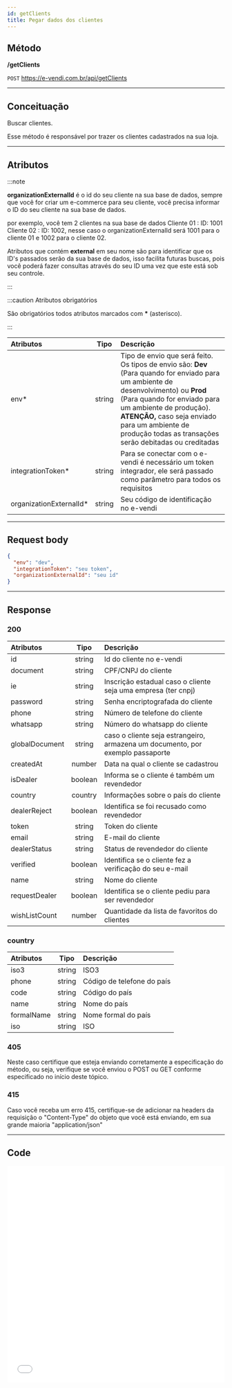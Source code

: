 ```yaml
---
id: getClients
title: Pegar dados dos clientes
---
```


## Método

**/getClients**

`POST` https://e-vendi.com.br/api/getClients

---

## Conceituação

Buscar clientes.

Esse método é responsável por trazer os clientes cadastrados na sua loja.

---

## Atributos

:::note

**organizationExternalId** é o id do seu cliente na sua base de dados, sempre que você for criar um e-commerce para seu cliente, você precisa informar o ID do seu cliente na sua base de dados.

por exemplo, você tem 2 clientes na sua base de dados Cliente 01 : ID: 1001 Cliente 02 : ID: 1002, nesse caso o organizationExternalId será 1001 para o cliente 01 e 1002 para o cliente 02.

Atributos que contém **external** em seu nome são para identificar que os ID's passados serão da sua base de dados, isso facilita futuras buscas, pois você poderá fazer consultas através do seu ID uma vez que este está sob seu controle.

:::

:::caution Atributos obrigatórios

São obrigatórios todos atributos marcados com **\*** (asterisco).

:::

| Atributos | Tipo | Descrição |
| :-- | :-: | :-- |
| env\* | string | Tipo de envio que será feito. Os tipos de envio são: **Dev** (Para quando for enviado para um ambiente de desenvolvimento) ou **Prod** (Para quando for enviado para um ambiente de produção). **ATENÇÃO,** caso seja enviado para um ambiente de produção todas as transações serão debitadas ou creditadas |
| integrationToken\* | string | Para se conectar com o e-vendi é necessário um token integrador, ele será passado como parâmetro para todos os requisitos |
| organizationExternalId\* | string | Seu código de identificação no e-vendi |

---

## Request body

```json
{
  "env": "dev",
  "integrationToken": "seu token",
  "organizationExternalId": "seu id"
}
```

---

## Response

### 200

| Atributos | Tipo | Descrição |
| :-- | :-: | :-- |
| id | string | Id do cliente no e-vendi |
| document | string | CPF/CNPJ do cliente |
| ie | string | Inscrição estadual caso o cliente seja uma empresa (ter cnpj) |
| password | string | Senha encriptografada do cliente |
| phone | string | Número de telefone do cliente |
| whatsapp | string | Número do whatsapp do cliente |
| globalDocument | string | caso o cliente seja estrangeiro, armazena um documento, por exemplo passaporte |
| createdAt | number | Data na qual o cliente se cadastrou |
| isDealer | boolean | Informa se o cliente é também um revendedor |
| country | country | Informações sobre o país do cliente |
| dealerReject | boolean | Identifica se foi recusado como revendedor |
| token | string | Token do cliente |
| email | string | E-mail do cliente |
| dealerStatus | string | Status de revendedor do cliente |
| verified | boolean | Identifica se o cliente fez a verificação do seu e-mail |
| name | string | Nome do cliente |
| requestDealer | boolean | Identifica se o cliente pediu para ser revendedor |
| wishListCount | number | Quantidade da lista de favoritos do clientes |

### country

| Atributos  |  Tipo  | Descrição                  |
| :--------- | :----: | :------------------------- |
| iso3       | string | ISO3                       |
| phone      | string | Código de telefone do país |
| code       | string | Código do país             |
| name       | string | Nome do país               |
| formalName | string | Nome formal do país        |
| iso        | string | ISO                        |

### 405

Neste caso certifique que esteja enviando corretamente a especificação do método, ou seja, verifique se você enviou o POST ou GET conforme especificado no início deste tópico.

### 415

Caso você receba um erro 415, certifique-se de adicionar na headers da requisição o "Content-Type" do objeto que você está enviando, em sua grande maioria "application/json"

---

## Code

<iframe src="//api.apiembed.com/?source=https://raw.githubusercontent.com/e-vendi/e-vendi-docs/main/json-examples/getClients.json" frameborder="0" scrolling="no" width="100%" height="500px" seamless></iframe>
